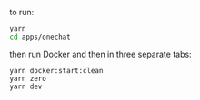 to run:

```sh
yarn
cd apps/onechat
```

then run Docker and then in three separate tabs:

```
yarn docker:start:clean
yarn zero
yarn dev
```
